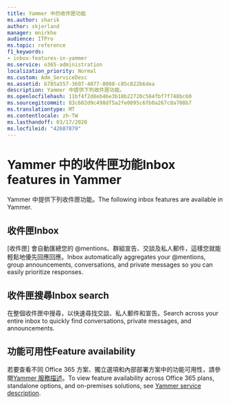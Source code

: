 ```yaml
---
title: Yammer 中的收件匣功能
ms.author: sharik
author: skjerland
manager: mnirkhe
audience: ITPro
ms.topic: reference
f1_keywords:
- inbox-features-in-yammer
ms.service: o365-administration
localization_priority: Normal
ms.custom: Adm_ServiceDesc
ms.assetid: b785a557-3697-4077-8008-c85c822b6dea
description: Yammer 中提供下列收件匣功能。
ms.openlocfilehash: 11bf4f2d8eb46e3b18b22720c584fbf7f748bc60
ms.sourcegitcommit: 83c602d9c498df5a2fe0095c6fb0a267c8a708b7
ms.translationtype: MT
ms.contentlocale: zh-TW
ms.lasthandoff: 03/17/2020
ms.locfileid: "42687879"
---
```

# <a name="inbox-features-in-yammer"></a><span data-ttu-id="3dcaa-103">Yammer 中的收件匣功能</span><span class="sxs-lookup"><span data-stu-id="3dcaa-103">Inbox features in Yammer</span></span>

<span data-ttu-id="3dcaa-104">Yammer 中提供下列收件匣功能。</span><span class="sxs-lookup"><span data-stu-id="3dcaa-104">The following inbox features are available in Yammer.</span></span>
  
## <a name="inbox"></a><span data-ttu-id="3dcaa-105">收件匣</span><span class="sxs-lookup"><span data-stu-id="3dcaa-105">Inbox</span></span>

<span data-ttu-id="3dcaa-106">[收件匣] 會自動匯總您的 @mentions、群組宣告、交談及私人郵件，這樣您就能輕鬆地優先回應回應。</span><span class="sxs-lookup"><span data-stu-id="3dcaa-106">Inbox automatically aggregates your @mentions, group announcements, conversations, and private messages so you can easily prioritize responses.</span></span>
  
## <a name="inbox-search"></a><span data-ttu-id="3dcaa-107">收件匣搜尋</span><span class="sxs-lookup"><span data-stu-id="3dcaa-107">Inbox search</span></span>

<span data-ttu-id="3dcaa-108">在整個收件匣中搜尋，以快速尋找交談、私人郵件和宣告。</span><span class="sxs-lookup"><span data-stu-id="3dcaa-108">Search across your entire inbox to quickly find conversations, private messages, and announcements.</span></span>
  
## <a name="feature-availability"></a><span data-ttu-id="3dcaa-109">功能可用性</span><span class="sxs-lookup"><span data-stu-id="3dcaa-109">Feature availability</span></span>

<span data-ttu-id="3dcaa-110">若要查看不同 Office 365 方案、獨立選項和內部部署方案中的功能可用性，請參閱[Yammer 服務描述](yammer-service-description.md)。</span><span class="sxs-lookup"><span data-stu-id="3dcaa-110">To view feature availability across Office 365 plans, standalone options, and on-premises solutions, see [Yammer service description](yammer-service-description.md).</span></span>
  

